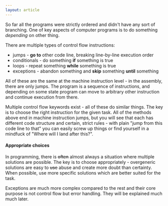 ```yaml
---
layout: article
---
```


So far all the programs were strictly ordered and didn't have any sort of branching. One of key aspects of computer programs is to do something *depending* on other thing.

There are multiple types of control flow instructions:

- jumps - **go to** other code line, breaking line-by-line execution order
- conditionals - do something **if** something is true
- loops - repeat something **while** something is true
- exceptions - abandon something and **skip** something **until** something

All of these are the same at the machine instruction level - in the assembly, there are only jumps. The program is a sequence of instructions, and depending on some state program can move to arbitrary other instruction and continue execution from there.

Multiple control flow keywords exist - all of these do similar things. The key is to choose the right instruction for the given task. All of the methods above end in machine instruction jumps, but you will see that each has different code structure and certain, strict rules - with plain "jump from this code line to that" you can easily screw up things or find yourself in a mindfuck of "Where will I land after this?".

<div class="note pro-tip">
<h4>Appropriate choices</h4>
In programming, there is <s>often</s> almost always a situation where multiple solutions are possible. The key is to choose appropriately - overgeneric solutions are easy to <s>use</s> abuse and create more doubt than certainty. When possible, use more specific solutions which are better suited for the task.
</div>

Exceptions are much more complex compared to the rest and their core purpose is not control flow but error handling. They will be explained much much later.
